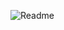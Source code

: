 ![Readme](https://github.com/Alek-witha-k/FS-NDS-DeltaSkin/assets/126827009/7851e0ff-f8d4-4ce4-9884-adc01332b823)
